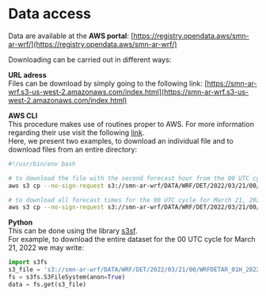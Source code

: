 # Data access

Data are available at the **AWS portal**: [https://registry.opendata.aws/smn-ar-wrf/](https://registry.opendata.aws/smn-ar-wrf/)

Downloading can be carried out in different ways:

**URL adress**<br />
Files can be download by simply going to the following link: [https://smn-ar-wrf.s3-us-west-2.amazonaws.com/index.html](https://smn-ar-wrf.s3-us-west-2.amazonaws.com/index.html)

**AWS CLI**<br /> 
This procedure makes use of routines proper to AWS. For more information regarding their use visit the following [link](https://docs.aws.amazon.com/cli/latest/userguide/getting-started-install.html).<br />
Here, we present two examples, to download an individual file and to download files from an entire directory:  <br />
```bash
#!/usr/bin/env bash

# to download the file with the second forecast hour from the 00 UTC cycle for March 21, 2022 to the output_path: 
aws s3 cp --no-sign-request s3://smn-ar-wrf/DATA/WRF/DET/2022/03/21/00/WRFDETAR_01H_20220321_00_002.nc output_path

# to download all forecast times for the 00 UTC cycle for March 21, 2022 to the output_path:
aws s3 cp --no-sign-request s3://smn-ar-wrf/DATA/WRF/DET/2022/03/21/00/ --recursive output_path
```

**Python**<br />
This can be done using the library [s3sf](https://pypi.org/project/s3fs/). <br />
For example, to download the entire dataset for the 00 UTC cycle for March 21, 2022 we may write: <br />
```python
import s3fs
s3_file = 's3://smn-ar-wrf/DATA/WRF/DET/2022/03/21/00/WRFDETAR_01H_20220321_00_000.nc'   # filename for download 
fs = s3fs.S3FileSystem(anon=True)
data = fs.get(s3_file)
```
